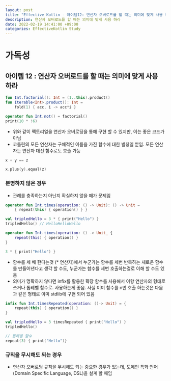 ```yaml
---
layout: post
title: "Effective Kotlin - 아이템12: 연산자 오버로드를 할 때는 의미에 맞게 사용 하라"
description: 연산자 오버로드를 할 때는 의미에 맞게 사용 하라
date: 2022-02-19 14:41:00 +09:00
categories: EffectiveKotlin Study
---
```



# 가독성

## 아이템 12 : 연산자 오버로드를 할 때는 의미에 맞게 사용 하라

```kotlin
fun Int.factorial(): Int = (1..this).product()
fun Iterable<Int>.product(): Int =
    fold(1) { acc, i -> acc*i }

operator fun Int.not() = factorial()
print(10 * !6)
```

- 위와 같이 팩토리얼을 연산자 오버로딩을 통해 구현 할 수 있지만, 이는 좋은 코드가 아님
- 코틀린의 모든 연산자는 구체적인 이름을 가진 함수에 대한 별칭일 뿐임. 모든 연산자는 연산자 대신 함수로도 호출 가능

```kotlin
x + y == z

x.plus(y).equal(z)
```

### 분명하지 않은 경우
- 관례를 충족하는지 아닌지 확실하지 않을 때가 문제임

```kotlin
operator fun Int.times(operation: () -> Unit): () -> Unit =
    { repeat(this) { operation() } }

val tripledHello = 3 * { print("Hello") }
tripledHello() // HelloHelloHello

operator fun Int.times(operation: () -> Unit_ {
    repeat(this) { operation() }
}

3 * { print("Hello") }
```

- 함수를 세 배 한다는것 (* 연산자)에서 누군가는 함수를 세번 반복하는 새로운 함수를 만들어낸다고 생각 할 수도, 누군가는 함수를 세번 호출하는걸로 이해 할 수도 있음
- 의미가 명확하지 않다면 infix를 활용한 확장 함수를 사용해서 이항 연산자의 형태로 쓰거나 톱레벨 함수로. 사용하는게 좋음. 사실 이미 함수를 n번 호출 하는것은 다음과 같은 형태로 이미 stdlib에 구현 되어 있음

```kotlin
infix fun Int.timesRepeated(operation: ()-> Unit) = {
    repeat(this) { operation() }
}

val tripledHello = 3 timesRepeated { print("Hello") }
tripledHello()

// 톱레벨 함수
repeat(3) { print("Hello")}
```

### 규칙을 무시해도 되는 경우
- 연산자 오버로딩 규칙을 무시해도 되는 중요한 경우가 있는데, 도메인 특화 언어(Domain Specific Language, DSL)을 설계 할 때임
